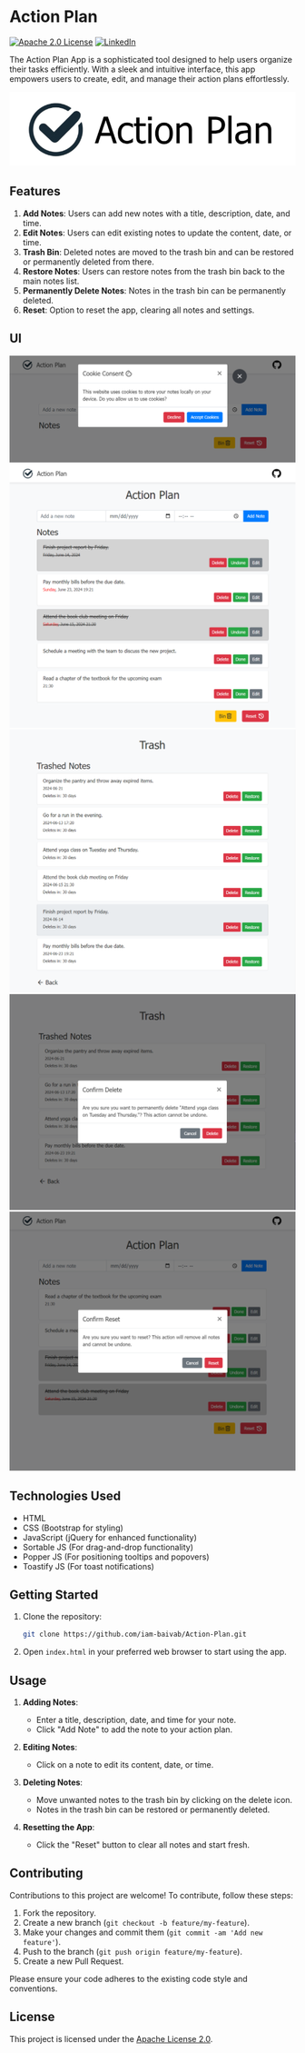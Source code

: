 # Action Plan
[![Apache 2.0 License][license-shield]][license-url]
[![LinkedIn][linkedin-shield]][linkedin-url]

The Action Plan App is a sophisticated tool designed to help users organize their tasks efficiently. With a sleek and intuitive interface, this app empowers users to create, edit, and manage their action plans effortlessly.

<img src="assets/cover.png" >

## Features

1. **Add Notes**: Users can add new notes with a title, description, date, and time.
2. **Edit Notes**: Users can edit existing notes to update the content, date, or time.
3. **Trash Bin**: Deleted notes are moved to the trash bin and can be restored or permanently deleted from there.
4. **Restore Notes**: Users can restore notes from the trash bin back to the main notes list.
5. **Permanently Delete Notes**: Notes in the trash bin can be permanently deleted.
6. **Reset**: Option to reset the app, clearing all notes and settings.

## UI
<img src="assets/cookie.png" >
<img src="assets/home.png" >
<img src="assets/trash.png" >
<img src="assets/delete.png" >
<img src="assets/reset.png" >

## Technologies Used

- HTML
- CSS (Bootstrap for styling)
- JavaScript (jQuery for enhanced functionality)
- Sortable JS (For drag-and-drop functionality)
- Popper JS (For positioning tooltips and popovers)
- Toastify JS (For toast notifications)

## Getting Started

1. Clone the repository:

   ```bash
   git clone https://github.com/iam-baivab/Action-Plan.git
   ```

2. Open `index.html` in your preferred web browser to start using the app.

## Usage

1. **Adding Notes**:
   - Enter a title, description, date, and time for your note.
   - Click "Add Note" to add the note to your action plan.

2. **Editing Notes**:
   - Click on a note to edit its content, date, or time.

3. **Deleting Notes**:
   - Move unwanted notes to the trash bin by clicking on the delete icon.
   - Notes in the trash bin can be restored or permanently deleted.

4. **Resetting the App**:
   - Click the "Reset" button to clear all notes and start fresh.

## Contributing

Contributions to this project are welcome! To contribute, follow these steps:

1. Fork the repository.
2. Create a new branch (`git checkout -b feature/my-feature`).
3. Make your changes and commit them (`git commit -am 'Add new feature'`).
4. Push to the branch (`git push origin feature/my-feature`).
5. Create a new Pull Request.

Please ensure your code adheres to the existing code style and conventions.

## License

This project is licensed under the [Apache License 2.0](LICENSE).

[license-shield]: https://img.shields.io/badge/License-Apache%202.0-red.svg
[license-url]: https://github.com/iam-baivab/News-Scraping-using-BeautyfulSoup-Selenium-with-Django/blob/main/LICENSE
[linkedin-shield]: https://img.shields.io/badge/-LinkedIn-black.svg?style=flat&logo=linkedin&colorB=blue
[linkedin-url]: https://www.linkedin.com/in/baivabsarkar/
